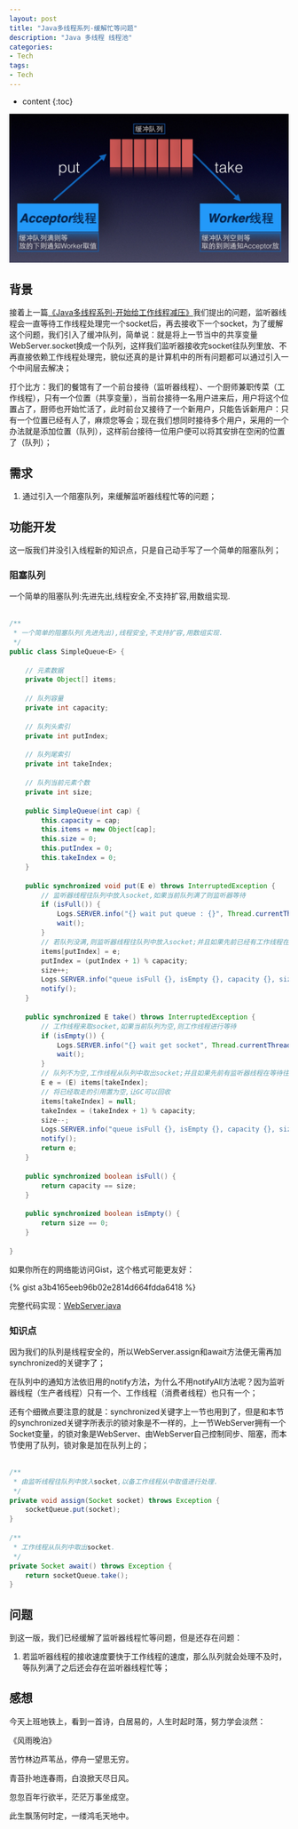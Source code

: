 ```yaml
---
layout: post
title: "Java多线程系列-缓解忙等问题"
description: "Java 多线程 线程池"
categories: 
- Tech
tags:
- Tech
---
```


* content
{:toc}

![Queue](/css/pics/2017-11-22-cache-queue.jpg)

## 背景

接着上一篇[《Java多线程系列-开始给工作线程减压》](http://www.longtask.net/2017/11/21/reduce-worker/)我们提出的问题，监听器线程会一直等待工作线程处理完一个socket后，再去接收下一个socket，为了缓解这个问题，我们引入了缓冲队列，简单说：就是将上一节当中的共享变量WebServer.socket换成一个队列，这样我们监听器接收完socket往队列里放、不再直接依赖工作线程处理完，貌似还真的是计算机中的所有问题都可以通过引入一个中间层去解决；

打个比方：我们的餐馆有了一个前台接待（监听器线程）、一个厨师兼职传菜（工作线程），只有一个位置（共享变量），当前台接待一名用户进来后，用户将这个位置占了，厨师也开始忙活了，此时前台又接待了一个新用户，只能告诉新用户：只有一个位置已经有人了，麻烦您等会；现在我们想同时接待多个用户，采用的一个办法就是添加位置（队列），这样前台接待一位用户便可以将其安排在空闲的位置了（队列）；

## 需求

1. 通过引入一个阻塞队列，来缓解监听器线程忙等的问题；

## 功能开发

这一版我们并没引入线程新的知识点，只是自己动手写了一个简单的阻塞队列；

### 阻塞队列

一个简单的阻塞队列:先进先出,线程安全,不支持扩容,用数组实现.

```java

/**
 * 一个简单的阻塞队列(先进先出),线程安全,不支持扩容,用数组实现.
 */
public class SimpleQueue<E> {

    // 元素数据
    private Object[] items;

    // 队列容量
    private int capacity;

    // 队列头索引
    private int putIndex;

    // 队列尾索引
    private int takeIndex;

    // 队列当前元素个数
    private int size;

    public SimpleQueue(int cap) {
        this.capacity = cap;
        this.items = new Object[cap];
        this.size = 0;
        this.putIndex = 0;
        this.takeIndex = 0;
    }

    public synchronized void put(E e) throws InterruptedException {
        // 监听器线程往队列中放入socket,如果当前队列满了则监听器等待
        if (isFull()) {
            Logs.SERVER.info("{} wait put queue : {}", Thread.currentThread().getName(), e);
            wait();
        }
        // 若队列没满,则监听器线程往队列中放入socket;并且如果先前已经有工作线程在等待取数据,通知工作线程来取
        items[putIndex] = e;
        putIndex = (putIndex + 1) % capacity;
        size++;
        Logs.SERVER.info("queue isFull {}, isEmpty {}, capacity {}, size {}, takeIndex {}, putIndex {}", isFull(), isEmpty(), capacity, size, takeIndex, putIndex);
        notify();
    }

    public synchronized E take() throws InterruptedException {
        // 工作线程来取socket,如果当前队列为空,则工作线程进行等待
        if (isEmpty()) {
            Logs.SERVER.info("{} wait get socket", Thread.currentThread().getName());
            wait();
        }
        // 队列不为空,工作线程从队列中取出socket;并且如果先前有监听器线程在等待往队列中放数据,通知监听器线程放
        E e = (E) items[takeIndex];
        // 将已经取走的引用置为空,让GC可以回收
        items[takeIndex] = null;
        takeIndex = (takeIndex + 1) % capacity;
        size--;
        Logs.SERVER.info("queue isFull {}, isEmpty {}, capacity {}, size {}, takeIndex {}, putIndex {}", isFull(), isEmpty(), capacity, size, takeIndex, putIndex);
        notify();
        return e;
    }

    public synchronized boolean isFull() {
        return capacity == size;
    }

    public synchronized boolean isEmpty() {
        return size == 0;
    }

}

```
如果你所在的网络能访问Gist，这个格式可能更友好：

{% gist a3b4165eeb96b02e2814d664fdda6418 %}

完整代码实现：[WebServer.java](https://github.com/studyingsina/concurrency-programming-demo/blob/master/src/main/java/com/studying/concurrency/v4/WebServer.java)

### 知识点

因为我们的队列是线程安全的，所以WebServer.assign和await方法便无需再加synchronized的关键字了；

在队列中的通知方法依旧用的notify方法，为什么不用notifyAll方法呢？因为监听器线程（生产者线程）只有一个、工作线程（消费者线程）也只有一个；

还有个细微点要注意的就是：synchronized关键字上一节也用到了，但是和本节的synchronized关键字所表示的锁对象是不一样的，上一节WebServer拥有一个Socket变量，的锁对象是WebServer、由WebServer自己控制同步、阻塞，而本节使用了队列，锁对象是加在队列上的；

```java

/**
 * 由监听线程往队列中放入socket,以备工作线程从中取值进行处理.
 */
private void assign(Socket socket) throws Exception {
    socketQueue.put(socket);
}

/**
 * 工作线程从队列中取出socket.
 */
private Socket await() throws Exception {
    return socketQueue.take();
}

```

## 问题

到这一版，我们已经缓解了监听器线程忙等问题，但是还存在问题：

1. 若监听器线程的接收速度要快于工作线程的速度，那么队列就会处理不及时，等队列满了之后还会存在监听器线程忙等；

## 感想

今天上班地铁上，看到一首诗，白居易的，人生时起时落，努力学会淡然：

《风雨晚泊》

苦竹林边芦苇丛，停舟一望思无穷。

青苔扑地连春雨，白浪掀天尽日风。

忽忽百年行欲半，茫茫万事坐成空。

此生飘荡何时定，一缕鸿毛天地中。
